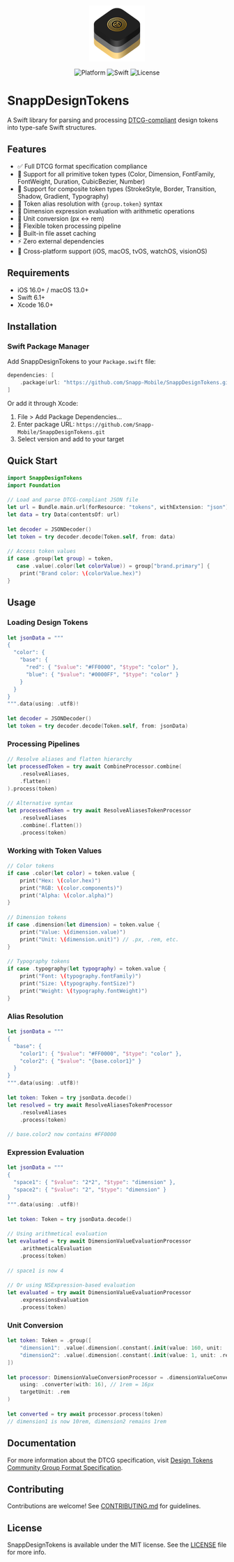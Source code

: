 <p align="center">
    <picture>
        <source
            srcset="Sources/SnappDesignTokens/SnappDesignTokens.docc/Resources/logo~dark.png"
            media="(prefers-color-scheme: dark)"
        />
        <source
            srcset="Sources/SnappDesignTokens/SnappDesignTokens.docc/Resources/logo.png"
            media="(prefers-color-scheme: light), (prefers-color-scheme: no-preference)"
        />
        <img src="Sources/SnappDesignTokens/SnappDesignTokens.docc/Resources/logo.png" alt="SnappDesignTokens logo" width="128"/>
    </picture>
</p>
<p align="center">
  <img src="https://img.shields.io/badge/Platform-iOS%2016%2B%20%7C%20macOS%2013%2B-blue.svg" alt="Platform">
  <img src="https://img.shields.io/badge/Swift-6.1-orange.svg" alt="Swift">
  <img src="https://img.shields.io/badge/License-MIT-green.svg" alt="License">
</p>

# SnappDesignTokens

A Swift library for parsing and processing [DTCG-compliant](https://www.designtokens.org/tr/third-editors-draft/format/) design tokens into type-safe Swift structures.

## Features

- ✅ Full DTCG format specification compliance
- 🎨 Support for all primitive token types (Color, Dimension, FontFamily, FontWeight, Duration, CubicBezier, Number)
- 🧩 Support for composite token types (StrokeStyle, Border, Transition, Shadow, Gradient, Typography)
- 🔗 Token alias resolution with `{group.token}` syntax
- 🧮 Dimension expression evaluation with arithmetic operations
- 📐 Unit conversion (px ↔ rem)
- 🔄 Flexible token processing pipeline
- 💾 Built-in file asset caching
- ⚡️ Zero external dependencies
- 📱 Cross-platform support (iOS, macOS, tvOS, watchOS, visionOS)

## Requirements

- iOS 16.0+ / macOS 13.0+
- Swift 6.1+
- Xcode 16.0+

## Installation

### Swift Package Manager

Add SnappDesignTokens to your `Package.swift` file:

```swift
dependencies: [
    .package(url: "https://github.com/Snapp-Mobile/SnappDesignTokens.git", from: "1.0.0")
]
```

Or add it through Xcode:
1. File > Add Package Dependencies...
2. Enter package URL: `https://github.com/Snapp-Mobile/SnappDesignTokens.git`
3. Select version and add to your target

## Quick Start

```swift
import SnappDesignTokens
import Foundation

// Load and parse DTCG-compliant JSON file
let url = Bundle.main.url(forResource: "tokens", withExtension: "json")!
let data = try Data(contentsOf: url)

let decoder = JSONDecoder()
let token = try decoder.decode(Token.self, from: data)

// Access token values
if case .group(let group) = token,
   case .value(.color(let colorValue)) = group["brand.primary"] {
    print("Brand color: \(colorValue.hex)")
}
```

## Usage

### Loading Design Tokens

```swift
let jsonData = """
{
  "color": {
    "base": {
      "red": { "$value": "#FF0000", "$type": "color" },
      "blue": { "$value": "#0000FF", "$type": "color" }
    }
  }
}
""".data(using: .utf8)!

let decoder = JSONDecoder()
let token = try decoder.decode(Token.self, from: jsonData)
```

### Processing Pipelines

```swift
// Resolve aliases and flatten hierarchy
let processedToken = try await CombineProcessor.combine(
    .resolveAliases,
    .flatten()
).process(token)

// Alternative syntax
let processedToken = try await ResolveAliasesTokenProcessor
    .resolveAliases
    .combine(.flatten())
    .process(token)
```

### Working with Token Values

```swift
// Color tokens
if case .color(let color) = token.value {
    print("Hex: \(color.hex)")
    print("RGB: \(color.components)")
    print("Alpha: \(color.alpha)")
}

// Dimension tokens
if case .dimension(let dimension) = token.value {
    print("Value: \(dimension.value)")
    print("Unit: \(dimension.unit)") // .px, .rem, etc.
}

// Typography tokens
if case .typography(let typography) = token.value {
    print("Font: \(typography.fontFamily)")
    print("Size: \(typography.fontSize)")
    print("Weight: \(typography.fontWeight)")
}
```

### Alias Resolution

```swift
let jsonData = """
{
  "base": {
    "color1": { "$value": "#FF0000", "$type": "color" },
    "color2": { "$value": "{base.color1}" }
  }
}
""".data(using: .utf8)!

let token: Token = try jsonData.decode()
let resolved = try await ResolveAliasesTokenProcessor
    .resolveAliases
    .process(token)

// base.color2 now contains #FF0000
```

### Expression Evaluation

```swift
let jsonData = """
{
  "space1": { "$value": "2*2", "$type": "dimension" },
  "space2": { "$value": "2", "$type": "dimension" }
}
""".data(using: .utf8)!

let token: Token = try jsonData.decode()

// Using arithmetical evaluation
let evaluated = try await DimensionValueEvaluationProcessor
    .arithmeticalEvaluation
    .process(token)

// space1 is now 4

// Or using NSExpression-based evaluation
let evaluated = try await DimensionValueEvaluationProcessor
    .expressionsEvaluation
    .process(token)
```

### Unit Conversion

```swift
let token: Token = .group([
    "dimension1": .value(.dimension(.constant(.init(value: 160, unit: .px)))),
    "dimension2": .value(.dimension(.constant(.init(value: 1, unit: .rem))))
])

let processor: DimensionValueConversionProcessor = .dimensionValueConversion(
    using: .converter(with: 16), // 1rem = 16px
    targetUnit: .rem
)

let converted = try await processor.process(token)
// dimension1 is now 10rem, dimension2 remains 1rem
```

## Documentation

For more information about the DTCG specification, visit [Design Tokens Community Group Format Specification](https://www.designtokens.org/tr/third-editors-draft/format/).

## Contributing

Contributions are welcome! See [CONTRIBUTING.md](CONTRIBUTING.md) for guidelines.

## License

SnappDesignTokens is available under the MIT license. See the [LICENSE](LICENSE) file for more info.
